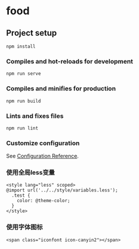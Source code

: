 # food

## Project setup
```
npm install
```

### Compiles and hot-reloads for development
```
npm run serve
```

### Compiles and minifies for production
```
npm run build
```

### Lints and fixes files
```
npm run lint
```

### Customize configuration
See [Configuration Reference](https://cli.vuejs.org/config/).
### 使用全局less变量
```
<style lang="less" scoped>
@import url('../../style/variables.less');
  .test {
    color: @theme-color;
  }
</style>  
```
### 使用字体图标
```
<span class="iconfont icon-canyin2"></span>
```